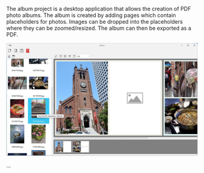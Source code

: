 The album project is a desktop application that allows the creation of PDF photo albums. 
The album is created by adding pages which contain placeholders for photos. Images can be 
dropped into the placeholders where they can be zoomed/resized. The album can then be exported
as a PDF.


![Screenshot of main UI](docs/screenshot-001.jpg)

...
